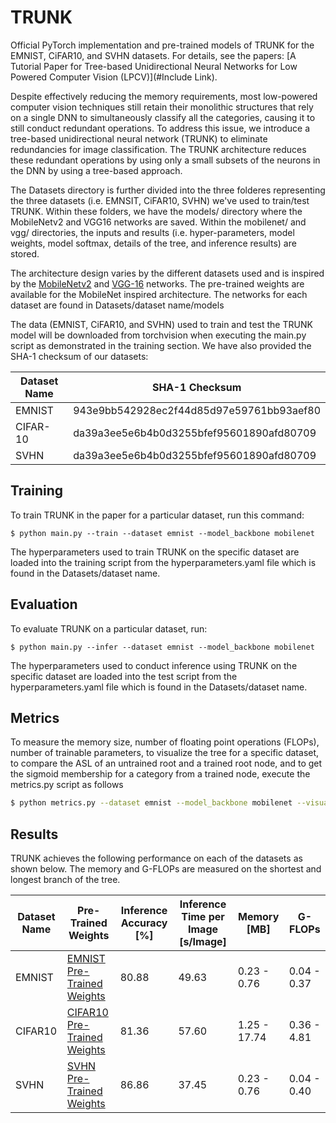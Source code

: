 # TRUNK
Official PyTorch implementation and pre-trained models of TRUNK for the EMNIST, CiFAR10, and SVHN datasets. For details, see the papers: [A Tutorial Paper for Tree-based Unidirectional Neural Networks for Low Powered Computer Vision (LPCV)](#Include Link).

Despite effectively reducing the memory requirements, most low-powered computer vision techniques still retain their monolithic structures that rely on a single DNN to simultaneously classify all the categories, causing it to still conduct redundant operations. To address this issue, we introduce a tree-based unidirectional neural network (TRUNK) to eliminate redundancies for image classification. The TRUNK architecture reduces these redundant operations by using only a small subsets of the neurons in the DNN by using a tree-based approach. 

The Datasets directory is further divided into the three folderes representing the three datasets (i.e. EMNSIT, CiFAR10, SVHN) we've used to train/test TRUNK. Within these folders, we have the models/ directory where the MobileNetv2 and VGG16 networks are saved. Within the mobilenet/ and vgg/ directories, the inputs and results (i.e. hyper-parameters, model weights, model softmax, details of the tree, and inference results) are stored. 

The architecture design varies by the different datasets used and is inspired by the [MobileNetv2][1] and [VGG-16][2] networks. The pre-trained weights are available for the MobileNet inspired architecture. The networks for each dataset are found in Datasets/dataset name/models

The data (EMNIST, CiFAR10, and SVHN) used to train and test the TRUNK model will be downloaded from torchvision when executing the main.py script as demonstrated in the training section. We have also provided the SHA-1 checksum of our datasets:

| Dataset Name | SHA-1 Checksum |
|--------------|----------------|
| EMNIST | 943e9bb542928ec2f44d85d97e59761bb93aef80   |
| CIFAR-10 | da39a3ee5e6b4b0d3255bfef95601890afd80709  |
| SVHN | da39a3ee5e6b4b0d3255bfef95601890afd80709    |

## Training
To train TRUNK in the paper for a particular dataset, run this command:

```train
$ python main.py --train --dataset emnist --model_backbone mobilenet 
```
The hyperparameters used to train TRUNK on the specific dataset are loaded into the training script from the hyperparameters.yaml file which is found in the Datasets/dataset name. 

## Evaluation
To evaluate TRUNK on a particular dataset, run:

```eval
$ python main.py --infer --dataset emnist --model_backbone mobilenet
```
The hyperparameters used to conduct inference using TRUNK on the specific dataset are loaded into the test script from the hyperparameters.yaml file which is found in the Datasets/dataset name. 

## Metrics
To measure the memory size, number of floating point operations (FLOPs), number of trainable parameters, to visualize the tree for a specific dataset, to compare the ASL of an untrained root and a trained root node, and to get the sigmoid membership for a category from a trained node, execute the metrics.py script as follows

```bash
$ python metrics.py --dataset emnist --model_backbone mobilenet --visualize --untrained_asl
```

## Results
TRUNK achieves the following performance on each of the datasets as shown below. The memory and G-FLOPs are measured on the shortest and longest branch of the tree.

| Dataset Name       | Pre-Trained Weights                                                               | Inference Accuracy [%]| Inference Time per Image [s/Image]| Memory [MB]  | G-FLOPs    |
| ------------------ |-----------------------------------------------------------------------------------| --------------------- |-----------------------------------| -----------  |------------|
| EMNIST             | [EMNIST Pre-Trained Weights](Datasets/cifar10/mobilenet_81/model_weights/root.pt) |     80.88             | 49.63                             | 0.23 - 0.76  |0.04 - 0.37 |
| CIFAR10            | [CIFAR10 Pre-Trained Weights](Datasets/emnist/mobilenet/model_weights/root.pt)    |     81.36             | 57.60                             | 1.25 - 17.74 |0.36 - 4.81 |
| SVHN               | [SVHN Pre-Trained Weights](Datasets/svhn/mobilenet/model_weights/root.pt)         |     86.86             | 37.45                             | 0.23 - 0.76  |0.04 - 0.40 |

[1]: https://arxiv.org/pdf/1801.04381.pdf
[2]: https://arxiv.org/pdf/1409.1556.pdf 